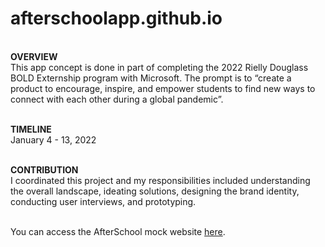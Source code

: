 # afterschoolapp.github.io
<br>
<b>OVERVIEW</b><br>
This app concept is done in part of completing the 2022 Rielly Douglass BOLD Externship program with Microsoft. The prompt is to “create a product to encourage, inspire, and empower students to find new ways to connect with each other during a global pandemic”. 

<br><b>TIMELINE</b><br>
January 4 - 13, 2022 <br>

<br><b>CONTRIBUTION</b><br>
I coordinated this project and my responsibilities included understanding the overall landscape, ideating solutions, designing the brand identity, conducting user interviews, and prototyping.


<br>You can access the AfterSchool mock website [here][1].

[1]: http://afterschoolapp.tech
